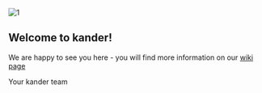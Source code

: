 ![1](https://user-images.githubusercontent.com/55824459/69340700-5925c100-0c68-11ea-8d8f-6624baf15645.PNG)

## Welcome to kander!
We are happy to see you here - you will find more information on our [wiki page](https://github.com/DigiBP/DigiBP-KANDER/wiki)

Your kander team
